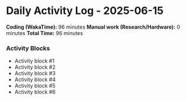 # Daily Activity Log - 2025-06-15

**Coding (WakaTime):** 96 minutes
**Manual work (Research/Hardware):** 0 minutes
**Total Time:** 96 minutes

### Activity Blocks
- Activity block #1
- Activity block #2
- Activity block #3
- Activity block #4
- Activity block #5
- Activity block #6
